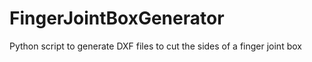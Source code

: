 # FingerJointBoxGenerator
 Python script to generate DXF files to cut the sides of a finger joint box
